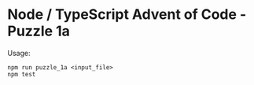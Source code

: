 # Node / TypeScript Advent of Code - Puzzle 1a

Usage:

```
npm run puzzle_1a <input_file>
npm test
```
